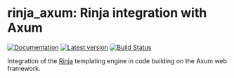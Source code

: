 # rinja_axum: Rinja integration with Axum

[![Documentation](https://docs.rs/rinja_axum/badge.svg)](https://docs.rs/rinja_axum/)
[![Latest version](https://img.shields.io/crates/v/rinja_axum.svg)](https://crates.io/crates/rinja_axum)
[![Build Status](https://github.com/rinja-rs/rinja/workflows/CI/badge.svg)](https://github.com/rinja-rs/rinja/actions?query=workflow%3ACI)

Integration of the [Rinja](https://github.com/rinja-rs/rinja) templating engine in
code building on the Axum web framework.
